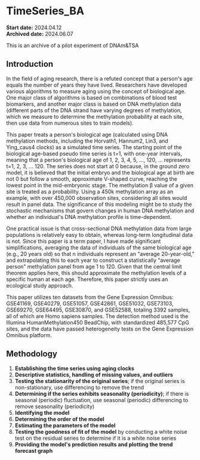 # TimeSeries_BA
**Start date:** 2024.04.12  
**Archived date:** 2024.06.07

This is an archive of a pilot experiment of DNAm&TSA

## Introduction

In the field of aging research, there is a refuted concept that a person's age equals the number of years they have lived. Researchers have developed various algorithms to measure aging using the concept of biological age. One major class of algorithms is based on combinations of blood test biomarkers, and another major class is based on DNA methylation data (different parts of the DNA strand have varying degrees of methylation, which we measure to determine the methylation probability at each site, then use data from numerous sites to train models).

This paper treats a person's biological age (calculated using DNA methylation methods, including the Horvath1, Hannum2, Lin3, and Ying_caus4 clocks) as a simulated time series. The starting point of the biological age-based pseudo time series is t=1, with one-year intervals, meaning that a person's biological age of 1, 2, 3, 4, 5, ..., 120, ... represents t=1, 2, 3, ... 120. The series does not start at 0 because, in the ground zero model, it is believed that the initial embryo and the biological age at birth are not 0 but follow a smooth, approximate V-shaped curve, reaching the lowest point in the mid-embryonic stage. The methylation β value of a given site is treated as a probability. Using a 450k methylation array as an example, with over 450,000 observation sites, considering all sites would result in panel data. The significance of this modeling might be to study the stochastic mechanisms that govern changes in human DNA methylation and whether an individual's DNA methylation profile is time-dependent.

One practical issue is that cross-sectional DNA methylation data from large populations is relatively easy to obtain, whereas long-term longitudinal data is not. Since this paper is a term paper, I have made significant simplifications, averaging the data of individuals of the same biological age (e.g., 20 years old) so that n individuals represent an "average 20-year-old," and extrapolating this to each year to construct a statistically "average person" methylation panel from age 1 to 120. Given that the central limit theorem applies here, this should approximate the methylation levels of a specific human at each age. Therefore, this paper strictly uses an ecological study approach.

This paper utilizes ten datasets from the Gene Expression Omnibus: GSE41169, GSE40279, GSE51057, GSE42861, GSE51032, GSE73103, GSE69270, GSE64495, GSE30870, and GSE52588, totaling 3392 samples, all of which are Homo sapiens samples. The detection method used is the Illumina HumanMethylation450 BeadChip, with standardized 485,577 CpG sites, and the data have passed heterogeneity tests on the Gene Expression Omnibus platform.

## Methodology

1. **Establishing the time series using aging clocks**
2. **Descriptive statistics, handling of missing values, and outliers**
3. **Testing the stationarity of the original series**; if the original series is non-stationary, use differencing to remove the trend
4. **Determining if the series exhibits seasonality (periodicity)**; if there is seasonal (periodic) fluctuation, use seasonal (periodic) differencing to remove seasonality (periodicity)
5. **Identifying the model**
6. **Determining the order of the model**
7. **Estimating the parameters of the model**
8. **Testing the goodness of fit of the model** by conducting a white noise test on the residual series to determine if it is a white noise series
9. **Providing the model's prediction results and plotting the trend forecast graph**


